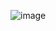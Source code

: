 ![image](https://user-images.githubusercontent.com/93000522/196215532-3a6fc4c3-19f7-4b7e-bad7-d00b75804d28.png)